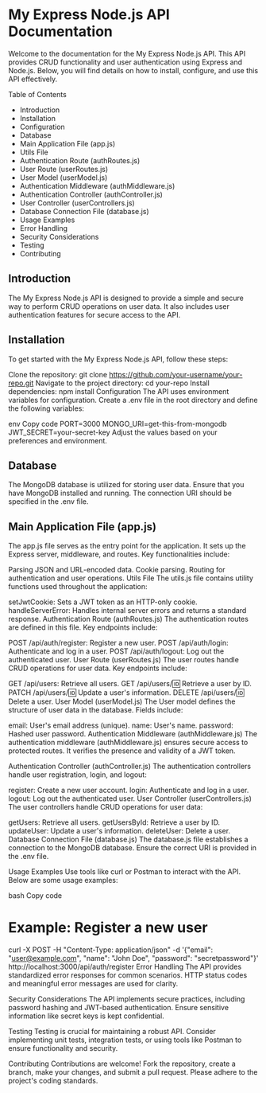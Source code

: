 <h1>My Express Node.js API Documentation</h1>
Welcome to the documentation for the My Express Node.js API. This API provides CRUD functionality and user authentication using Express and Node.js. Below, you will find details on how to install, configure, and use this API effectively.

Table of Contents
- Introduction
- Installation
- Configuration
- Database
- Main Application File (app.js)
- Utils File
- Authentication Route (authRoutes.js)
- User Route (userRoutes.js)
- User Model (userModel.js)
- Authentication Middleware (authMiddleware.js)
- Authentication Controller (authController.js)
- User Controller (userControllers.js)
- Database Connection File (database.js)
- Usage Examples
- Error Handling
- Security Considerations
- Testing
- Contributing

<h2>Introduction</h2>
The My Express Node.js API is designed to provide a simple and secure way to perform CRUD operations on user data. It also includes user authentication features for secure access to the API.

<h2>Installation</h2>
To get started with the My Express Node.js API, follow these steps:

Clone the repository: git clone https://github.com/your-username/your-repo.git
Navigate to the project directory: cd your-repo
Install dependencies: npm install
Configuration
The API uses environment variables for configuration. Create a .env file in the root directory and define the following variables:

env
Copy code
PORT=3000
MONGO_URI=get-this-from-mongodb
JWT_SECRET=your-secret-key
Adjust the values based on your preferences and environment.

<h2>Database</h2>
The MongoDB database is utilized for storing user data. Ensure that you have MongoDB installed and running. The connection URI should be specified in the .env file.

<h2>Main Application File (app.js)</h2>
The app.js file serves as the entry point for the application. It sets up the Express server, middleware, and routes. Key functionalities include:

Parsing JSON and URL-encoded data.
Cookie parsing.
Routing for authentication and user operations.
Utils File
The utils.js file contains utility functions used throughout the application:

setJwtCookie: Sets a JWT token as an HTTP-only cookie.
handleServerError: Handles internal server errors and returns a standard response.
Authentication Route (authRoutes.js)
The authentication routes are defined in this file. Key endpoints include:

POST /api/auth/register: Register a new user.
POST /api/auth/login: Authenticate and log in a user.
POST /api/auth/logout: Log out the authenticated user.
User Route (userRoutes.js)
The user routes handle CRUD operations for user data. Key endpoints include:

GET /api/users: Retrieve all users.
GET /api/users/:id: Retrieve a user by ID.
PATCH /api/users/:id: Update a user's information.
DELETE /api/users/:id: Delete a user.
User Model (userModel.js)
The User model defines the structure of user data in the database. Fields include:

email: User's email address (unique).
name: User's name.
password: Hashed user password.
Authentication Middleware (authMiddleware.js)
The authentication middleware (authMiddleware.js) ensures secure access to protected routes. It verifies the presence and validity of a JWT token.

Authentication Controller (authController.js)
The authentication controllers handle user registration, login, and logout:

register: Create a new user account.
login: Authenticate and log in a user.
logout: Log out the authenticated user.
User Controller (userControllers.js)
The user controllers handle CRUD operations for user data:

getUsers: Retrieve all users.
getUsersById: Retrieve a user by ID.
updateUser: Update a user's information.
deleteUser: Delete a user.
Database Connection File (database.js)
The database.js file establishes a connection to the MongoDB database. Ensure the correct URI is provided in the .env file.

Usage Examples
Use tools like curl or Postman to interact with the API. Below are some usage examples:

bash
Copy code
# Example: Register a new user
curl -X POST -H "Content-Type: application/json" -d '{"email": "user@example.com", "name": "John Doe", "password": "secretpassword"}' http://localhost:3000/api/auth/register
Error Handling
The API provides standardized error responses for common scenarios. HTTP status codes and meaningful error messages are used for clarity.

Security Considerations
The API implements secure practices, including password hashing and JWT-based authentication. Ensure sensitive information like secret keys is kept confidential.

Testing
Testing is crucial for maintaining a robust API. Consider implementing unit tests, integration tests, or using tools like Postman to ensure functionality and security.

Contributing
Contributions are welcome! Fork the repository, create a branch, make your changes, and submit a pull request. Please adhere to the project's coding standards.
